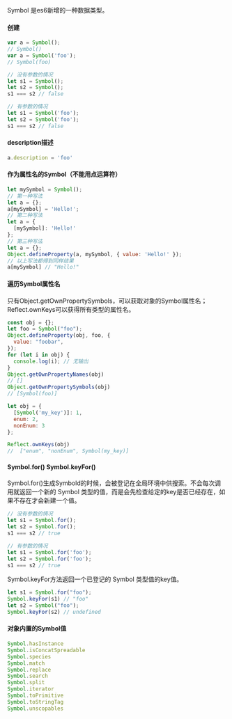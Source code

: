 Symbol 是es6新增的一种数据类型。

#### 创建

```javascript
var a = Symbol();
// Symbol()
var a = Symbol('foo');
// Symbol(foo)

// 没有参数的情况
let s1 = Symbol();
let s2 = Symbol();
s1 === s2 // false

// 有参数的情况
let s1 = Symbol('foo');
let s2 = Symbol('foo');
s1 === s2 // false
```

#### description描述

```javascript
a.description = 'foo'
```

#### 作为属性名的Symbol（不能用点运算符）

```javascript
let mySymbol = Symbol();
// 第一种写法
let a = {};
a[mySymbol] = 'Hello!';
// 第二种写法
let a = {
  [mySymbol]: 'Hello!'
};
// 第三种写法
let a = {};
Object.defineProperty(a, mySymbol, { value: 'Hello!' });
// 以上写法都得到同样结果
a[mySymbol] // "Hello!"
```

#### 遍历Symbol属性名

只有Object.getOwnPropertySymbols，可以获取对象的Symbol属性名；Reflect.ownKeys可以获得所有类型的属性名。

```javascript
const obj = {};
let foo = Symbol("foo");
Object.defineProperty(obj, foo, {
  value: "foobar",
});
for (let i in obj) {
  console.log(i); // 无输出
}
Object.getOwnPropertyNames(obj)
// []
Object.getOwnPropertySymbols(obj)
// [Symbol(foo)]

let obj = {
  [Symbol('my_key')]: 1,
  enum: 2,
  nonEnum: 3
};

Reflect.ownKeys(obj)
//  ["enum", "nonEnum", Symbol(my_key)]
```

#### Symbol.for() Symbol.keyFor()

Symbol.for()生成Symbold的时候，会被登记在全局环境中供搜索。不会每次调用就返回一个新的 Symbol 类型的值，而是会先检查给定的key是否已经存在，如果不存在才会新建一个值。

```javascript
// 没有参数的情况
let s1 = Symbol.for();
let s2 = Symbol.for();
s1 === s2 // true

// 有参数的情况
let s1 = Symbol.for('foo');
let s2 = Symbol.for('foo');
s1 === s2 // true

```

Symbol.keyFor方法返回一个已登记的 Symbol 类型值的key值。

```javascript
let s1 = Symbol.for("foo");
Symbol.keyFor(s1) // "foo"
let s2 = Symbol("foo");
Symbol.keyFor(s2) // undefined

```
#### 对象内置的Symbol值

```javascript
Symbol.hasInstance
Symbol.isConcatSpreadable
Symbol.species
Symbol.match
Symbol.replace
Symbol.search
Symbol.split
Symbol.iterator
Symbol.toPrimitive
Symbol.toStringTag
Symbol.unscopables
```